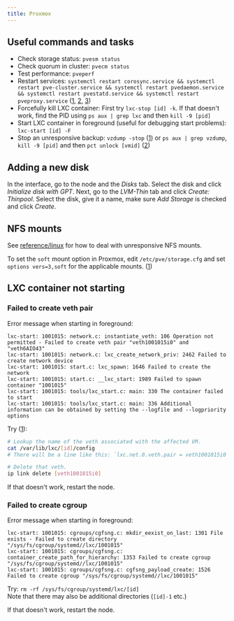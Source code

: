 ```yaml
---
title: Proxmox
---
```


## Useful commands and tasks

* Check storage status: `pvesm status`
* Check quorum in cluster: `pvecm status`
* Test performance: `pveperf`
* Restart services: `systemctl restart corosync.service && systemctl restart pve-cluster.service && systemctl restart pvedaemon.service && systemctl restart pvestatd.service && systemctl restart pveproxy.service` ([1](https://gist.github.com/kevin39/ab9d68a50c9714f5acd9a69781e657fd), [2](https://forum.proxmox.com/threads/stopping-all-proxmox-services-on-a-node.34318/#post-168154), [3](https://pve.proxmox.com/wiki/Service_daemons))
* Forcefully kill LXC container: First try `lxc-stop [id] -k`. If that doesn't work, find the PID using `ps aux | grep lxc` and then `kill -9 [pid]`
* Start LXC container in foreground (useful for debugging start problems): `lxc-start [id] -F`
* Stop an unresponsive backup: `vzdump -stop` ([1](https://forum.proxmox.com/threads/proxmox-backup-wont-stop.23219/#post-116382)) or `ps aux | grep vzdump`, `kill -9 [pid]` and then `pct unlock [vmid]` ([2](https://forum.proxmox.com/threads/proxmox-backup-wont-stop.23219/#post-116383))

## Adding a new disk

In the interface, go to the node and the *Disks* tab. Select the disk and click *Initialize disk with GPT*. Next, go to the *LVM-Thin* tab and click *Create: Thinpool*. Select the disk, give it a name, make sure *Add Storage* is checked and click *Create*.

## NFS mounts

See [reference/linux](/reference/linux#nfs-mounts) for how to deal with unresponsive NFS mounts.

To set the `soft` mount option in Proxmox, edit `/etc/pve/storage.cfg` and set `options vers=3,soft` for the applicable mounts. ([1](https://forum.proxmox.com/threads/nfs-share-dead-backups-frozen.11033/#post-60777))

## LXC container not starting

### Failed to create veth pair

Error message when starting in foreground:

```
lxc-start: 1001015: network.c: instantiate_veth: 106 Operation not permitted - Failed to create veth pair "veth1001015i0" and "veth6AIO43"
lxc-start: 1001015: network.c: lxc_create_network_priv: 2462 Failed to create network device
lxc-start: 1001015: start.c: lxc_spawn: 1646 Failed to create the network
lxc-start: 1001015: start.c: __lxc_start: 1989 Failed to spawn container "1001015"
lxc-start: 1001015: tools/lxc_start.c: main: 330 The container failed to start
lxc-start: 1001015: tools/lxc_start.c: main: 336 Additional information can be obtained by setting the --logfile and --logpriority options
```

Try ([1](https://carolinafernandez.github.io/deployment/2018/03/11/Find-remove-veth-for-LXC)):

```sh
# Lookup the name of the veth associated with the affected VM.
cat /var/lib/lxc/[id]/config
# There will be a line like this: `lxc.net.0.veth.pair = veth1001015i0`

# Delete that veth.
ip link delete [veth1001015i0]
```

If that doesn't work, restart the node.

### Failed to create cgroup

Error message when starting in foreground:

```
lxc-start: 1001015: cgroups/cgfsng.c: mkdir_eexist_on_last: 1301 File exists - Failed to create directory "/sys/fs/cgroup/systemd//lxc/1001015"
lxc-start: 1001015: cgroups/cgfsng.c: container_create_path_for_hierarchy: 1353 Failed to create cgroup "/sys/fs/cgroup/systemd//lxc/1001015"
lxc-start: 1001015: cgroups/cgfsng.c: cgfsng_payload_create: 1526 Failed to create cgroup "/sys/fs/cgroup/systemd//lxc/1001015"
```

Try: `rm -rf /sys/fs/cgroup/systemd/lxc/[id]`  
Note that there may also be additional directories (`[id]-1` etc.)

If that doesn't work, restart the node.

